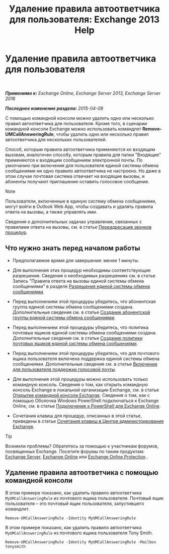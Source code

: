 ﻿---
title: 'Удаление правила автоответчика для пользователя: Exchange 2013 Help'
TOCTitle: Удаление правила автоответчика для пользователя
ms:assetid: 1da3c5bc-7227-4b37-96f6-67ceefc084d5
ms:mtpsurl: https://technet.microsoft.com/ru-ru/library/JJ898497(v=EXCHG.150)
ms:contentKeyID: 51408010
ms.date: 05/22/2018
mtps_version: v=EXCHG.150
ms.translationtype: MT
---

# Удаление правила автоответчика для пользователя

 

_**Применимо к:** Exchange Online, Exchange Server 2013, Exchange Server 2016_

_**Последнее изменение раздела:** 2015-04-08_

С помощью командной консоли можно удалить одно или несколько правил автоответчика для пользователя. Кроме того, в сценарии командной консоли Exchange можно использовать командлет **Remove-UMCallAnsweringRule**, чтобы удалить одно или несколько правил автоответчика для нескольких пользователей.

Способ, которым правила автоответчика применяются ко входящим вызовам, аналогичен способу, которым правила для папки "Входящие" применяются к входящим сообщениям электронной почты. По умолчанию при включения для пользователя единой системы обмена сообщениями ни одно правило автоответчика не настроено. Но даже в этом случае почтовая система отвечает на входящие вызовы, и абоненты получают приглашение оставить голосовое сообщение.

> [!NOTE]  
> Пользователи, включенные в единую систему обмена сообщениями, могут войти в Outlook Web App, чтобы создавать и удалять правила ответа на вызовы, а также управлять ими.


Сведения о дополнительных задачах управления, связанных с правилами ответа на вызовы, см. в статье [Переадресация звонков процедур](forwarding-calls-procedures-exchange-2013-help.md).

## Что нужно знать перед началом работы

  - Предполагаемое время для завершения: менее 1 минуты.

  - Для выполнения этих процедур необходимы соответствующие разрешения. Сведения о необходимых разрешениях см. в статье Запись "Правила ответа на вызовы единой системы обмена сообщениями" в разделе [Разрешения единой системы обмена сообщениями](unified-messaging-permissions-exchange-2013-help.md).

  - Перед выполнением этой процедуры убедитесь, что абонентская группа единой системы обмена сообщениями создана. Дополнительные сведения см. в статье [Создание абонентской группы единой системы обмена сообщениями](create-a-um-dial-plan-exchange-2013-help.md).

  - Перед выполнением этой процедуры убедитесь, что политика почтовых ящиков единой системы обмена сообщениями создана. Дополнительные сведения см. в статье [Создание политики почтовых ящиков единой системы обмена сообщениями](create-a-um-mailbox-policy-exchange-2013-help.md).

  - Перед выполнением этой процедуры убедитесь, что для почтового ящика пользователя включена поддержка единой системы обмена сообщениями. Дополнительные сведения см. в статье [Включение для пользователя поддержки голосовой почты](enable-a-user-for-voice-mail-exchange-2013-help.md).

  - Для выполнения этой процедуры можно использовать только командную консоль. Сведения о том, как открыть командную консоль Exchange в локальной организации Exchange, см. в статье [Открытие командной консоли Exchange](https://technet.microsoft.com/ru-ru/library/dd638134\(v=exchg.150\)). Сведения о том, как с помощью Оболочка Windows PowerShell подключаться к Exchange Online, см. в статье [Подключение к PowerShell для Exchange Online](https://go.microsoft.com/fwlink/p/?linkid=396554).

  - Сочетания клавиш для процедур, описанных в этой статье, приведены в статье [Сочетания клавиш в Центре администрирования Exchange](keyboard-shortcuts-in-the-exchange-admin-center-exchange-online-protection-help.md).

> [!TIP]  
> Возникли проблемы? Обратитесь за помощью к участникам форумов, посвященных Exchange. Посетите форумы по таким продуктам: <a href="https://go.microsoft.com/fwlink/p/?linkid=60612">Exchange Server</a>, <a href="https://go.microsoft.com/fwlink/p/?linkid=267542">Exchange Online</a> или <a href="https://go.microsoft.com/fwlink/p/?linkid=285351">Exchange Online Protection</a>..


## Удаление правила автоответчика с помощью командной консоли

В этом примере показано, как удалить правило автоответчика `MyUMCallAnsweringRule` из почтового ящика пользователя. Почтовый ящик пользователя – это почтовый ящик пользователя, запустившего командлет.

    Remove-UMCallAnsweringRule -Identity MyUMCallAnsweringRule

В этом примере показано, как удалить правило автоответчика `MyUMCallAnsweringRule` из почтового ящика пользователя Tony Smith.

    Remove-UMCallAnsweringRule -Identity MyUMCallAnsweringRule -Mailbox tonysmith

